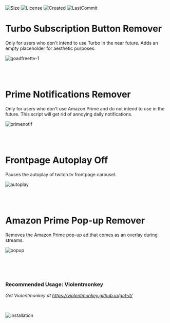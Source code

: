 ![Size](https://img.shields.io/github/repo-size/mirbyte/TwitchTV-Userscripts?color=6441a5&label=Size)
![License](https://img.shields.io/github/license/mirbyte/TwitchTV-Userscripts?color=purple)
![Created](https://badges.pufler.dev/created/mirbyte/TwitchTV-Userscripts?color=purple)
![LastCommit](https://img.shields.io/github/last-commit/mirbyte/TwitchTV-Userscripts?color=purple&label=Updated)

<!-- [![Visits](https://badges.pufler.dev/visits/mirbyte/TwitchTV-Userscripts?color=purple)](https://badges.pufler.dev) -->

# Turbo Subscription Button Remover
Only for users who don't intend to use Turbo in the near future. Adds an empty placeholder for aesthetic purposes.

![goadfreettv-1](https://github.com/user-attachments/assets/f06c5747-8b7c-4143-895e-e52530a9d170)


<br>
<br>


# Prime Notifications Remover
Only for users who don't use Amazon Prime and do not intend to use in the future. This script will get rid of annoying daily notifications.

![primenotif](https://github.com/user-attachments/assets/2bdddb21-d18a-4bdb-ad22-8f8097bf4f0c)


<br>
<br>


# Frontpage Autoplay Off
Pauses the autoplay of twitch.tv frontpage carousel.

![autoplay](https://github.com/mirbyte/Violentmonkey-Twitch-Scripts/assets/83219244/cb2d4dde-66d2-4c46-a762-8c151c986881)


<br>
<br>

# Amazon Prime Pop-up Remover
Removes the Amazon Prime pop-up ad that comes as an overlay during streams.

![popup](https://github.com/mirbyte/Violentmonkey-Twitch-Scripts/assets/83219244/121494f7-6a7f-447b-845e-498eb62ceb8a)


<br>
<br>
<br>


### Recommended Usage: Violentmonkey
_Get Violentmonkey at https://violentmonkey.github.io/get-it/_

<br>


![installation](https://github.com/user-attachments/assets/dae442c4-88d4-41e3-9d88-9d76b60f683d)



<br>
<br>
